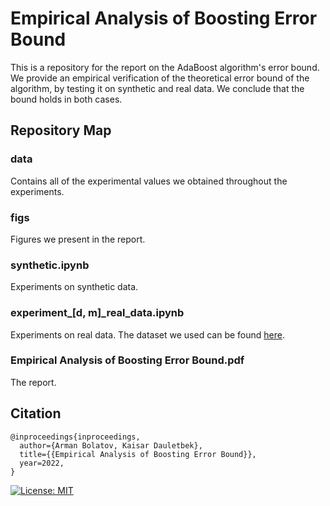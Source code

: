 # Empirical Analysis of Boosting Error Bound

This is a repository for the report on the AdaBoost algorithm's error bound. We provide an empirical verification of the theoretical error bound of the algorithm, by testing it on synthetic and real data. We conclude that the bound holds in both cases.

## Repository Map

### data

Contains all of the experimental values we obtained throughout the experiments.

### figs

Figures we present in the report.

### synthetic.ipynb

Experiments on synthetic data.

### experiment_[d, m]_real_data.ipynb

Experiments on real data. The dataset we used can be found [here](https://www.kaggle.com/datasets/alexteboul/heart-disease-health-indicators-dataset).

### Empirical Analysis of Boosting Error Bound.pdf

The report.

## Citation
```
@inproceedings{inproceedings,
  author={Arman Bolatov, Kaisar Dauletbek},
  title={{Empirical Analysis of Boosting Error Bound}},
  year=2022,
}
```

[![License: MIT](https://img.shields.io/badge/License-MIT-yellow.svg)](https://github.com/armanbolatov/adaboost_error_bound/blob/main/LICENCE)